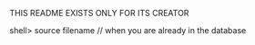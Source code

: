 THIS README EXISTS ONLY FOR ITS CREATOR

shell> source filename // when you are already in the database